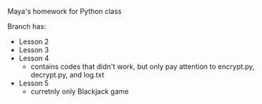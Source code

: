 Maya's homework for Python class

Branch has:  
- Lesson 2  
- Lesson 3  
- Lesson 4  
  - contains codes that didn't work, but only pay attention to encrypt.py, decrypt.py, and log.txt
- Lesson 5
  - curretnly only Blackjack game
